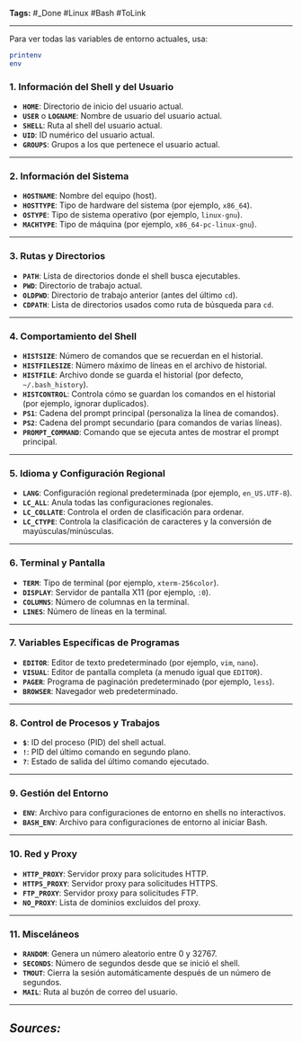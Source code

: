 **Tags:** #_Done 
#Linux #Bash #ToLink 
- - -
Para ver todas las variables de entorno actuales, usa:
```bash
printenv
env
```
### **1. Información del Shell y del Usuario**
- **`HOME`**: Directorio de inicio del usuario actual.
- **`USER`** o **`LOGNAME`**: Nombre de usuario del usuario actual.
- **`SHELL`**: Ruta al shell del usuario actual.
- **`UID`**: ID numérico del usuario actual.
- **`GROUPS`**: Grupos a los que pertenece el usuario actual.
---
### **2. Información del Sistema**
- **`HOSTNAME`**: Nombre del equipo (host).
- **`HOSTTYPE`**: Tipo de hardware del sistema (por ejemplo, `x86_64`).
- **`OSTYPE`**: Tipo de sistema operativo (por ejemplo, `linux-gnu`).
- **`MACHTYPE`**: Tipo de máquina (por ejemplo, `x86_64-pc-linux-gnu`).

---
### **3. Rutas y Directorios**
- **`PATH`**: Lista de directorios donde el shell busca ejecutables.
- **`PWD`**: Directorio de trabajo actual.
- **`OLDPWD`**: Directorio de trabajo anterior (antes del último `cd`).
- **`CDPATH`**: Lista de directorios usados como ruta de búsqueda para `cd`.
---
### **4. Comportamiento del Shell**
- **`HISTSIZE`**: Número de comandos que se recuerdan en el historial.
- **`HISTFILESIZE`**: Número máximo de líneas en el archivo de historial.
- **`HISTFILE`**: Archivo donde se guarda el historial (por defecto, `~/.bash_history`).
- **`HISTCONTROL`**: Controla cómo se guardan los comandos en el historial (por ejemplo, ignorar duplicados).
- **`PS1`**: Cadena del prompt principal (personaliza la línea de comandos).
- **`PS2`**: Cadena del prompt secundario (para comandos de varias líneas).
- **`PROMPT_COMMAND`**: Comando que se ejecuta antes de mostrar el prompt principal.
---
### **5. Idioma y Configuración Regional**
- **`LANG`**: Configuración regional predeterminada (por ejemplo, `en_US.UTF-8`).
- **`LC_ALL`**: Anula todas las configuraciones regionales.
- **`LC_COLLATE`**: Controla el orden de clasificación para ordenar.
- **`LC_CTYPE`**: Controla la clasificación de caracteres y la conversión de mayúsculas/minúsculas.
---
### **6. Terminal y Pantalla**
- **`TERM`**: Tipo de terminal (por ejemplo, `xterm-256color`).
- **`DISPLAY`**: Servidor de pantalla X11 (por ejemplo, `:0`).
- **`COLUMNS`**: Número de columnas en la terminal.
- **`LINES`**: Número de líneas en la terminal.
---
### **7. Variables Específicas de Programas**
- **`EDITOR`**: Editor de texto predeterminado (por ejemplo, `vim`, `nano`).
- **`VISUAL`**: Editor de pantalla completa (a menudo igual que `EDITOR`).
- **`PAGER`**: Programa de paginación predeterminado (por ejemplo, `less`).
- **`BROWSER`**: Navegador web predeterminado.
---
### **8. Control de Procesos y Trabajos**
- **`$`**: ID del proceso (PID) del shell actual.
- **`!`**: PID del último comando en segundo plano.
- **`?`**: Estado de salida del último comando ejecutado.
---
### **9. Gestión del Entorno**
- **`ENV`**: Archivo para configuraciones de entorno en shells no interactivos.
- **`BASH_ENV`**: Archivo para configuraciones de entorno al iniciar Bash.

---
### **10. Red y Proxy**
- **`HTTP_PROXY`**: Servidor proxy para solicitudes HTTP.
- **`HTTPS_PROXY`**: Servidor proxy para solicitudes HTTPS.
- **`FTP_PROXY`**: Servidor proxy para solicitudes FTP.
- **`NO_PROXY`**: Lista de dominios excluidos del proxy.

---
### **11. Misceláneos**
- **`RANDOM`**: Genera un número aleatorio entre 0 y 32767.
- **`SECONDS`**: Número de segundos desde que se inició el shell.
- **`TMOUT`**: Cierra la sesión automáticamente después de un número de segundos.
- **`MAIL`**: Ruta al buzón de correo del usuario.
- - - 
## ***Sources:***